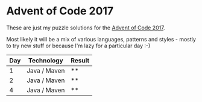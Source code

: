 # Advent of Code 2017

These are just my puzzle solutions for the [Advent of Code 2017](http://adventofcode.com/2017).

Most likely it will be a mix of various languages, patterns and styles - mostly to try new stuff or because I'm lazy for a particular day :-)

| Day    | Technology   | Result  |
| ------ | ------------ | ------- |
| 1      | Java / Maven | **      |
| 2      | Java / Maven | **      |
| 4      | Java / Maven | **      |

